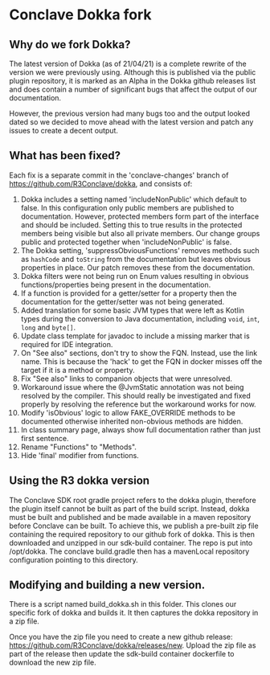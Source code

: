 # Conclave Dokka fork

## Why do we fork Dokka?
The latest version of Dokka (as of 21/04/21) is a complete rewrite of the version we were previously using. Although
this is published via the public plugin repository, it is marked as an Alpha in the Dokka github releases list and does
contain a number of significant bugs that affect the output of our documentation.

However, the previous version had many bugs too and the output looked dated so we decided to move ahead with the latest
version and patch any issues to create a decent output.

## What has been fixed?
Each fix is a separate commit in the 'conclave-changes' branch of https://github.com/R3Conclave/dokka, and consists of:

1. Dokka includes a setting named 'includeNonPublic' which default to false. In this configuration only public members 
   are published to documentation. However, protected members form part of the interface and should be included. Setting
   this to true results in the protected members being visible but also all private members. Our change groups public and
   protected together when 'includeNonPublic' is false.
2. The Dokka setting, 'suppressObviousFunctions' removes methods such as `hashCode` and `toString` from the documentation
   but leaves obvious properties in place. Our patch removes these from the documentation.
3. Dokka filters were not being run on Enum values resulting in obvious functions/properties being present in the 
   documentation.
4. If a function is provided for a getter/setter for a property then the documentation for the getter/setter was not being
   generated.
5. Added translation for some basic JVM types that were left as Kotlin types during the conversion to Java documentation, 
   including `void`, `int`, `long` and `byte[]`.
6. Update class template for javadoc to include a missing marker that is required for IDE integration.
7. On "See also" sections, don't try to show the FQN. Instead, use the link name. This is because the 'hack' to get the
   FQN in docker misses off the target if it is a method or property.
8. Fix "See also" links to companion objects that were unresolved.
9. Workaround issue where the @JvmStatic annotation was not being resolved by the compiler. This should really be investigated
   and fixed properly by resolving the reference but the workaround works for now.
10. Modify 'isObvious' logic to allow FAKE_OVERRIDE methods to be documented otherwise inherited non-obvious methods are hidden.
11. In class summary page, always show full documentation rather than just first sentence.
12. Rename "Functions" to "Methods".
13. Hide 'final' modifier from functions.


## Using the R3 dokka version
The Conclave SDK root gradle project refers to the dokka plugin, therefore the plugin itself cannot be built as part
of the build script. Instead, dokka must be built and published and be made available in a maven repository before Conclave can be built. 
To achieve this, we publish a pre-built zip file containing the required repository to our github fork of dokka. This is 
then downloaded and unzipped in our sdk-build container. The repo is put into /opt/dokka. The conclave build.gradle 
then has a mavenLocal repository configuration pointing to this directory.

## Modifying and building a new version.
There is a script named build_dokka.sh in this folder. This clones our specific fork of dokka and builds it. It then captures the
dokka repository in a zip file.

Once you have the zip file you need to create a new github release: https://github.com/R3Conclave/dokka/releases/new.
Upload the zip file as part of the release then update the sdk-build container dockerfile to download the new zip
file.
